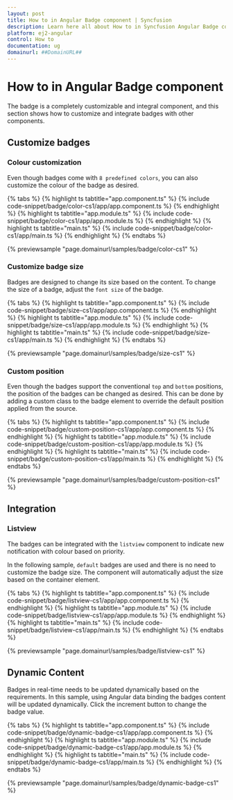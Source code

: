 ```yaml
---
layout: post
title: How to in Angular Badge component | Syncfusion
description: Learn here all about How to in Syncfusion Angular Badge component of Syncfusion Essential JS 2 and more.
platform: ej2-angular
control: How to 
documentation: ug
domainurl: ##DomainURL##
---
```


# How to in Angular Badge component

The badge is a completely customizable and integral component, and this section shows how to customize and integrate badges with other components.

## Customize badges

### Colour customization

Even though badges come with `8 predefined colors`, you can also customize the colour of the badge as desired.

{% tabs %}
{% highlight ts tabtitle="app.component.ts" %}
{% include code-snippet/badge/color-cs1/app/app.component.ts %}
{% endhighlight %}
{% highlight ts tabtitle="app.module.ts" %}
{% include code-snippet/badge/color-cs1/app/app.module.ts %}
{% endhighlight %}
{% highlight ts tabtitle="main.ts" %}
{% include code-snippet/badge/color-cs1/app/main.ts %}
{% endhighlight %}
{% endtabs %}
  
{% previewsample "page.domainurl/samples/badge/color-cs1" %}

### Customize badge size

Badges are designed to change its size based on the content. To change the size of a badge,
adjust the `font size` of the badge.

{% tabs %}
{% highlight ts tabtitle="app.component.ts" %}
{% include code-snippet/badge/size-cs1/app/app.component.ts %}
{% endhighlight %}
{% highlight ts tabtitle="app.module.ts" %}
{% include code-snippet/badge/size-cs1/app/app.module.ts %}
{% endhighlight %}
{% highlight ts tabtitle="main.ts" %}
{% include code-snippet/badge/size-cs1/app/main.ts %}
{% endhighlight %}
{% endtabs %}
  
{% previewsample "page.domainurl/samples/badge/size-cs1" %}

### Custom position

Even though the badges support the conventional `top` and `bottom` positions, the position of the badges can be changed as desired.
This can be done by adding a custom class to the badge element to override the default position applied from the source.

{% tabs %}
{% highlight ts tabtitle="app.component.ts" %}
{% include code-snippet/badge/custom-position-cs1/app/app.component.ts %}
{% endhighlight %}
{% highlight ts tabtitle="app.module.ts" %}
{% include code-snippet/badge/custom-position-cs1/app/app.module.ts %}
{% endhighlight %}
{% highlight ts tabtitle="main.ts" %}
{% include code-snippet/badge/custom-position-cs1/app/main.ts %}
{% endhighlight %}
{% endtabs %}
  
{% previewsample "page.domainurl/samples/badge/custom-position-cs1" %}

## Integration

### Listview

The badges can be integrated with the `listview` component to indicate new notification with colour based on priority.

In the following sample, `default` badges are used and there is no need to customize the
badge size. The component will automatically adjust the size based on the container element.

{% tabs %}
{% highlight ts tabtitle="app.component.ts" %}
{% include code-snippet/badge/listview-cs1/app/app.component.ts %}
{% endhighlight %}
{% highlight ts tabtitle="app.module.ts" %}
{% include code-snippet/badge/listview-cs1/app/app.module.ts %}
{% endhighlight %}
{% highlight ts tabtitle="main.ts" %}
{% include code-snippet/badge/listview-cs1/app/main.ts %}
{% endhighlight %}
{% endtabs %}
  
{% previewsample "page.domainurl/samples/badge/listview-cs1" %}

## Dynamic Content

Badges in real-time needs to be updated dynamically based on the requirements. In this sample, using Angular data binding the badges content will be updated dynamically. Click the increment button to change the badge value.

{% tabs %}
{% highlight ts tabtitle="app.component.ts" %}
{% include code-snippet/badge/dynamic-badge-cs1/app/app.component.ts %}
{% endhighlight %}
{% highlight ts tabtitle="app.module.ts" %}
{% include code-snippet/badge/dynamic-badge-cs1/app/app.module.ts %}
{% endhighlight %}
{% highlight ts tabtitle="main.ts" %}
{% include code-snippet/badge/dynamic-badge-cs1/app/main.ts %}
{% endhighlight %}
{% endtabs %}
  
{% previewsample "page.domainurl/samples/badge/dynamic-badge-cs1" %}
